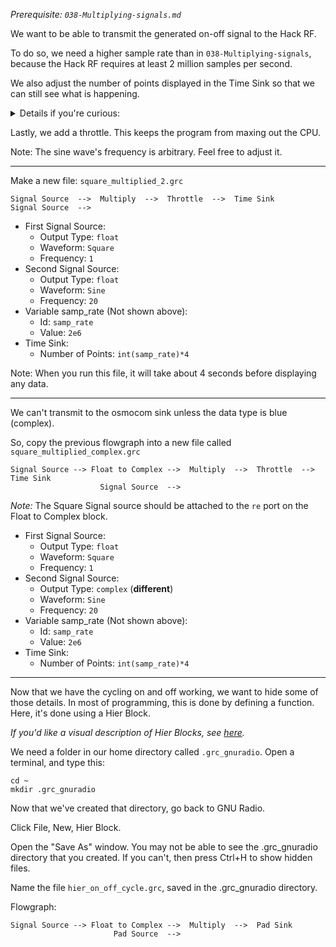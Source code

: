 _Prerequisite: `038-Multiplying-signals.md`_

We want to be able to transmit the generated on-off signal to the Hack RF.

To do so, we need a higher sample rate than in `038-Multiplying-signals`, because the Hack RF requires at least 2 million samples per second.

We also adjust the number of points displayed in the Time Sink so that we can still see what is happening.
<details><summary>Details if you're curious:</summary>
<p>
  
------
  
Before, we used the default value of `1024` points. That worked when the sample rate was 100 Hz, because `1000` points would be 10 seconds, so `1024` points is a little more than 10 seconds. Now that the sample rate is 2000000, we want to see a larger chunk of time, because 1024 is only about a thousandth of 2000000.
  
------
  
</p>
</details>



Lastly, we add a throttle. This keeps the program from maxing out the CPU.

Note: The sine wave's frequency is arbitrary. Feel free to adjust it.

----------------------------------

Make a new file: `square_multiplied_2.grc`
```
Signal Source  -->  Multiply  -->  Throttle  -->  Time Sink
Signal Source  -->  
```

- First Signal Source:
  - Output Type: `float`
  - Waveform: `Square`
  - Frequency: `1`
- Second Signal Source:
  - Output Type: `float`
  - Waveform: `Sine`
  - Frequency: `20`
- Variable samp_rate (Not shown above):
  - Id: `samp_rate`
  - Value: `2e6`
- Time Sink:
  - Number of Points: `int(samp_rate)*4`

Note: When you run this file, it will take about 4 seconds before displaying any data.

----------------------------------

We can't transmit to the osmocom sink unless the data type is blue (complex).

So, copy the previous flowgraph into a new file called `square_multiplied_complex.grc`

```
Signal Source --> Float to Complex -->  Multiply  -->  Throttle  -->  Time Sink
                    Signal Source  -->
```

_Note:_ The Square Signal source should be attached to the `re` port on the Float to Complex block.

- First Signal Source:
  - Output Type: `float`
  - Waveform: `Square`
  - Frequency: `1`
- Second Signal Source:
  - Output Type: `complex`  (**different**)
  - Waveform: `Sine`
  - Frequency: `20`
- Variable samp_rate (Not shown above):
  - Id: `samp_rate`
  - Value: `2e6`
- Time Sink:
  - Number of Points: `int(samp_rate)*4`


----------------------------------

Now that we have the cycling on and off working, we want to hide some of those details. In most of programming, this is done by defining a function. Here, it's done using a Hier Block.

_If you'd like a visual description of Hier Blocks, see [here](https://wiki.gnuradio.org/index.php/Hier_Blocks_and_Parameters)._

We need a folder in our home directory called `.grc_gnuradio`. Open a terminal, and type this:

```
cd ~
mkdir .grc_gnuradio
```

Now that we've created that directory, go back to GNU Radio.

Click File, New, Hier Block.

Open the "Save As" window. You may not be able to see the .grc_gnuradio directory that you created. If you can't, then press Ctrl+H to show hidden files.

Name the file `hier_on_off_cycle.grc`, saved in the .grc_gnuradio directory.

Flowgraph:
```
Signal Source --> Float to Complex -->  Multiply  -->  Pad Sink
                       Pad Source  -->
```


